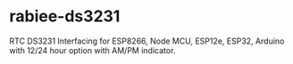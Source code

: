 # rabiee-ds3231
RTC DS3231 Interfacing for ESP8266, Node MCU, ESP12e, ESP32, Arduino with 12/24 hour option with AM/PM indicator.
